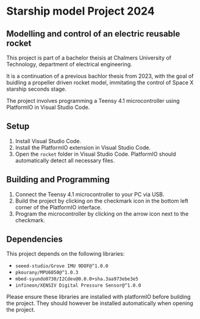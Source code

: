 # Starship model Project 2024

Modelling and control of an electric reusable rocket
----------------------------------------------------

This project is part of a bachelor theisis at Chalmers University of Technology, department of electrical engineering.

It is a continuation of a previous bachlor thesis from 2023, with the goal of buidling a propeller driven rocket model, immitating the control of Space X starship seconds stage.

The project involves programming a Teensy 4.1 microcontroller using PlatformIO in Visual Studio Code.

## Setup

1. Install Visual Studio Code.
2. Install the PlatformIO extension in Visual Studio Code.
3. Open the `rocket` folder in Visual Studio Code. PlatformIO should automatically detect all necessary files.

## Building and Programming

1. Connect the Teensy 4.1 microcontroller to your PC via USB.
2. Build the project by clicking on the checkmark icon in the bottom left corner of the PlatformIO interface.
3. Program the microcontroller by clicking on the arrow icon next to the checkmark.

## Dependencies

This project depends on the following libraries:

- `seeed-studio/Grove IMU 9DOF@^1.0.0`
- `pkourany/MPU6050@^1.0.3`
- `mbed-syundo0730/I2Cdev@0.0.0+sha.3aa973ebe3e5`
- `infineon/XENSIV Digital Pressure Sensor@^1.0.0`

Please ensure these libraries are installed with platformIO before building the project. They should however be installed automatically when opening the project.
